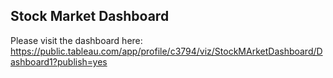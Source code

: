 ## Stock Market Dashboard

Please visit the dashboard here: https://public.tableau.com/app/profile/c3794/viz/StockMArketDashboard/Dashboard1?publish=yes
